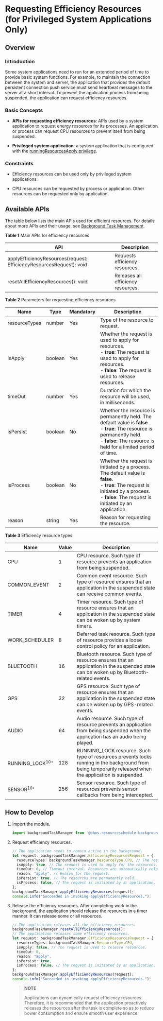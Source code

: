 # Requesting Efficiency Resources (for Privileged System Applications Only)

## Overview

### Introduction

Some system applications need to run for an extended period of time to provide basic system functions. For example, to maintain the connection between the system and server, the application that provides the default persistent connection push service must send heartbeat messages to the server at a short interval. To prevent the application process from being suspended, the application can request efficiency resources.

### Basic Concepts

- **APIs for requesting efficiency resources**: APIs used by a system application to request energy resources for its processes. An application or process can request CPU resources to prevent itself from being suspended.

- **Privileged system application**: a system application that is configured with the [runningResourcesApply privilege](../../device-dev/subsystems/subsys-app-privilege-config-guide.md#device-specific-application-privileges).

### Constraints

- Efficiency resources can be used only by privileged system applications.

- CPU resources can be requested by process or application. Other resources can be requested only by application.

## Available APIs

The table below lists the main APIs used for efficient resources. For details about more APIs and their usage, see [Background Task Management](../reference/apis-backgroundtasks-kit/js-apis-resourceschedule-backgroundTaskManager-sys.md).

**Table 1** Main APIs for efficiency resources

| API| Description|
| -------- | -------- |
| applyEfficiencyResources(request: EfficiencyResourcesRequest): void | Requests efficiency resources.|
| resetAllEfficiencyResources(): void | Releases all efficiency resources.|

**Table 2** Parameters for requesting efficiency resources

| Name| Type| Mandatory| Description|
| -------- | -------- | -------- | -------- |
| resourceTypes | number | Yes| Type of the resource to request.|
| isApply | boolean | Yes| Whether the request is used to apply for resources.<br>- **true**: The request is used to apply for resources.<br>- **false**: The request is used to release resources.|
| timeOut | number | Yes| Duration for which the resource will be used, in milliseconds.|
| isPersist | boolean | No| Whether the resource is permanently held. The default value is **false**.<br>- **true**: The resource is permanently held.<br>- **false**: The resource is held for a limited period of time.|
| isProcess | boolean | No| Whether the request is initiated by a process. The default value is **false**.<br>- **true**: The request is initiated by a process.<br>- **false**: The request is initiated by an application.|
| reason | string | Yes| Reason for requesting the resource.|

**Table 3** Efficiency resource types

| Name| Value| Description|
| -------- | -------- | -------- |
| CPU | 1 | CPU resource. Such type of resource prevents an application from being suspended.|
| COMMON_EVENT | 2 | Common event resource. Such type of resource ensures that an application in the suspended state can receive common events.|
| TIMER | 4 | Timer resource. Such type of resource ensures that an application in the suspended state can be woken up by system timers.|
| WORK_SCHEDULER | 8 | Deferred task resource. Such type of resource provides a loose control policy for an application.|
| BLUETOOTH | 16 | Bluetooth resource. Such type of resource ensures that an application in the suspended state can be woken up by Bluetooth-related events.|
| GPS | 32 | GPS resource. Such type of resource ensures that an application in the suspended state can be woken up by GPS-related events.|
| AUDIO | 64 | Audio resource. Such type of resource prevents an application from being suspended when the application has an audio being played.|
| RUNNING_LOCK<sup>10+</sup> | 128 | RUNNING_LOCK resource. Such type of resources prevents locks running in the background from being temporarily released when the application is suspended.|
| SENSOR<sup>10+</sup> | 256 | Sensor resource. Such type of resources prevents sensor callbacks from being intercepted.|

## How to Develop

1. Import the module.

   ```ts
   import backgroundTaskManager from '@ohos.resourceschedule.backgroundTaskManager';
   ```

2. Request efficiency resources.

   ```ts
   // The application needs to remain active in the background.
   let request: backgroundTaskManager.EfficiencyResourcesRequest = {
     resourceTypes: backgroundTaskManager.ResourceType.CPU, // The resource type is CPU, which prevents the application process from being suspended.
     isApply: true, // The request is used to apply for the resources.
     timeOut: 0, // Timeout interval. Resources are automatically released when the timeout interval expires.
     reason: "apply", // Reason for the request.
     isPersist: true, // The resources are permanently held.
     isProcess: false, // The request is initiated by an application.
   };
   backgroundTaskManager.applyEfficiencyResources(request);
   console.info("Succeeded in invoking applyEfficiencyResources.");
   ```

3. Release the efficiency resources. After completing work in the background, the application should release the resources in a timer manner. It can release some or all resources.

   ```ts
   // The application releases all the efficiency resources.
   backgroundTaskManager.resetAllEfficiencyResources();
   // The application releases some efficiency resources.
   let request: backgroundTaskManager.EfficiencyResourcesRequest = {
     resourceTypes: backgroundTaskManager.ResourceType.CPU,
     isApply: false, // The request is used to release resources.
     timeOut: 0,
     reason: "apply",
     isPersist: true,
     isProcess: false, // The request is initiated by an application.
   };
   backgroundTaskManager.applyEfficiencyResources(request);
   console.info("Succeeded in invoking applyEfficiencyResources.");
   ```

   > **NOTE**
   >
   > Applications can dynamically request efficiency resources. Therefore, it is recommended that the application proactively releases the resources after the task is complete so as to reduce power consumption and ensure smooth user experience.
